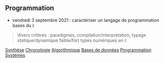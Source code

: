 ## Programmation

* vendredi 3 septembre 2021 : caractériser un langage de programmation
bases du `C`
> divers critères : paradigmes, compilation/interprétation, typage statique/dynamique faible/fort
> types numériques en `C`



[Synthèse](synthese.md) [Chronologie](chronologie.md) [Algorithmique](algorithmique.md) [Bases de données](bd.md) [Programmation](prog.md) [Systèmes](systemes.md) 


